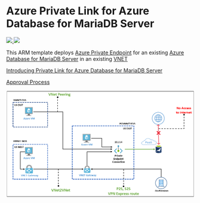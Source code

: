 # Azure Private Link for Azure Database for MariaDB Server

<a href="https://portal.azure.com/#create/Microsoft.Template/uri/https%3A%2F%2Fraw.githubusercontent.com%2FAzure%2Fazure-mariadb%2Fmaster%2Farm-templates%2FExampleWithManualPrivateLink%2FExistingServerAndVnet%2Ftemplate.json" target="_blank">
    <img src="http://azuredeploy.net/deploybutton.png" />
</a>
<a href="http://armviz.io/#/?load=https%3A%2F%2Fraw.githubusercontent.com%2FAzure%2Fazure-mariadb%2Fmaster%2Farm-templates%2FExampleWithManualPrivateLink%2FExistingServerAndVnet%2Ftemplate.json" target="_blank">
    <img src="http://armviz.io/visualizebutton.png"/>
</a>

This ARM template deploys [Azure Private Endpoint](https://docs.microsoft.com/en-us/azure/private-link/private-endpoint-overview) for an existing [Azure Database for MariaDB Server](https://docs.microsoft.com/en-us/azure/mariadb/overview) in an existing [VNET](https://docs.microsoft.com/en-us/azure/virtual-network/virtual-networks-overview)

[Introducing Private Link for Azure Database for MariaDB Server](https://techcommunity.microsoft.com/t5/azure-database-for-mariadb/introducing-private-link-for-azure-database-for-mariadb-preview/ba-p/1098198)

[Approval Process](https://docs.microsoft.com/en-us/azure/mariadb/concepts-data-access-security-private-link#approval-process)

![Architecture](https://raw.githubusercontent.com/Azure/azure-mariadb/master/arm-templates/ExampleWithManualPrivateLink/ExistingServerAndVnet/architecture.jpg)
